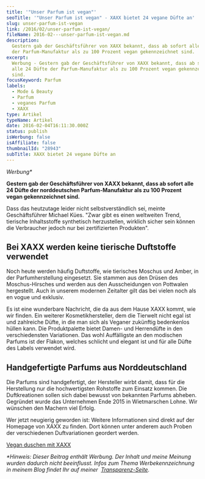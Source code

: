 ```yaml
---
title: '"Unser Parfum ist vegan"'
seoTitle: '"Unser Parfum ist vegan" - XAXX bietet 24 vegane Düfte an'
slug: unser-parfum-ist-vegan
link: /2016/02/unser-parfum-ist-vegan/
fileName: 2016-02---unser-parfum-ist-vegan.md
description:
  Gestern gab der Geschäftsführer von XAXX bekannt, dass ab sofort alle 24 Düfte
  der Parfum-Manufaktur als zu 100 Prozent vegan gekennzeichnet sind.
excerpt:
  Werbung - Gestern gab der Geschäftsführer von XAXX bekannt, dass ab sofort
  alle 24 Düfte der Parfum-Manufaktur als zu 100 Prozent vegan gekennzeichnet
  sind.
focusKeyword: Parfum
labels:
  - Mode & Beauty
  - Parfum
  - veganes Parfum
  - XAXX
type: Artikel
typeName: Artikel
date: 2016-02-04T16:11:30.000Z
status: publish
isWerbung: false
isAffiliate: false
thumbnailId: "28943"
subTitle: XAXX bietet 24 vegane Düfte an
---
```


<em>Werbung\*</em>

<strong>Gestern gab der Geschäftsführer von XAXX bekannt, dass ab sofort alle 24
Düfte der norddeutschen Parfum-Manufaktur als zu 100 Prozent vegan
gekennzeichnet sind.</strong>

Dass das heutzutage leider nicht selbstverständlich sei, meinte Geschäftsführer
Michael Kües. "Zwar gibt es einen weltweiten Trend, tierische Inhaltsstoffe
synthetisch herzustellen, wirklich sicher sein können die Verbraucher jedoch nur
bei zertifizierten Produkten".

## Bei XAXX werden keine tierische Duftstoffe verwendet

Noch heute werden häufig Duftstoffe, wie tierisches Moschus und Amber, in der
Parfumherstellung eingesetzt. Sie stammen aus den Drüsen des Moschus-Hirsches
und werden aus den Ausscheidungen von Pottwalen hergestellt. Auch in unserem
modernen Zeitalter gilt das bei vielen noch als en vogue und exklusiv.

Es ist eine wunderbare Nachricht, die da aus dem Hause XAXX kommt, wie wir
finden. Ein weiterer Kosmetikhersteller, dem die Tierwelt nicht egal ist und
zahlreiche Düfte, in die man sich als Veganer zukünftig bedenkenlos hüllen kann.
Die Produktpalette bietet Damen- und Herrendüfte in den verschiedensten
Variationen. Das wohl Auffälligste an den modischen Parfums ist der Flakon,
welches schlicht und elegant ist und für alle Düfte des Labels verwendet wird.

## Handgefertigte Parfums aus Norddeutschland

Die Parfums sind handgefertigt, der Hersteller wirbt damit, dass für die
Herstellung nur die hochwertigsten Rohstoffe zum Einsatz kommen. Die
Duftkreationen sollen sich dabei bewusst von bekannten Parfums abheben.
Gegründet wurde das Unternehmen Ende 2015 in Wietmarschen Lohne. Wir wünschen
den Machern viel Erfolg.

Wer jetzt neugierig geworden ist: Weitere Informationen sind direkt auf der
Homepage von XAXX zu finden. Dort können unter anderem auch Proben der
verschiedenen Duftvariationen geordert werden.

[Vegan duschen mit XAXX](/2017/07/von-xaxx-gibt-es-jetzt-auch-duschgele/)

<em>\*Hinweis: Dieser Beitrag enthält Werbung. Der Inhalt und meine Meinung
wurden dadurch nicht beeinflusst. Infos zum Thema Werbekennzeichnung in meinem
Blog findet Ihr auf meiner  [Transparenz-Seite](/werbung/). </em>
